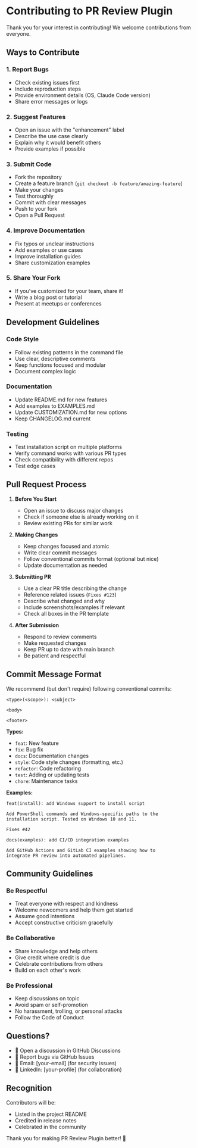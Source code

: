# Contributing to PR Review Plugin

Thank you for your interest in contributing! We welcome contributions from everyone.

## Ways to Contribute

### 1. Report Bugs
- Check existing issues first
- Include reproduction steps
- Provide environment details (OS, Claude Code version)
- Share error messages or logs

### 2. Suggest Features
- Open an issue with the "enhancement" label
- Describe the use case clearly
- Explain why it would benefit others
- Provide examples if possible

### 3. Submit Code
- Fork the repository
- Create a feature branch (`git checkout -b feature/amazing-feature`)
- Make your changes
- Test thoroughly
- Commit with clear messages
- Push to your fork
- Open a Pull Request

### 4. Improve Documentation
- Fix typos or unclear instructions
- Add examples or use cases
- Improve installation guides
- Share customization examples

### 5. Share Your Fork
- If you've customized for your team, share it!
- Write a blog post or tutorial
- Present at meetups or conferences

## Development Guidelines

### Code Style
- Follow existing patterns in the command file
- Use clear, descriptive comments
- Keep functions focused and modular
- Document complex logic

### Documentation
- Update README.md for new features
- Add examples to EXAMPLES.md
- Update CUSTOMIZATION.md for new options
- Keep CHANGELOG.md current

### Testing
- Test installation script on multiple platforms
- Verify command works with various PR types
- Check compatibility with different repos
- Test edge cases

## Pull Request Process

1. **Before You Start**
   - Open an issue to discuss major changes
   - Check if someone else is already working on it
   - Review existing PRs for similar work

2. **Making Changes**
   - Keep changes focused and atomic
   - Write clear commit messages
   - Follow conventional commits format (optional but nice)
   - Update documentation as needed

3. **Submitting PR**
   - Use a clear PR title describing the change
   - Reference related issues (`Fixes #123`)
   - Describe what changed and why
   - Include screenshots/examples if relevant
   - Check all boxes in the PR template

4. **After Submission**
   - Respond to review comments
   - Make requested changes
   - Keep PR up to date with main branch
   - Be patient and respectful

## Commit Message Format

We recommend (but don't require) following conventional commits:

```
<type>(<scope>): <subject>

<body>

<footer>
```

**Types:**
- `feat`: New feature
- `fix`: Bug fix
- `docs`: Documentation changes
- `style`: Code style changes (formatting, etc.)
- `refactor`: Code refactoring
- `test`: Adding or updating tests
- `chore`: Maintenance tasks

**Examples:**
```
feat(install): add Windows support to install script

Add PowerShell commands and Windows-specific paths to the
installation script. Tested on Windows 10 and 11.

Fixes #42
```

```
docs(examples): add CI/CD integration examples

Add GitHub Actions and GitLab CI examples showing how to
integrate PR review into automated pipelines.
```

## Community Guidelines

### Be Respectful
- Treat everyone with respect and kindness
- Welcome newcomers and help them get started
- Assume good intentions
- Accept constructive criticism gracefully

### Be Collaborative
- Share knowledge and help others
- Give credit where credit is due
- Celebrate contributions from others
- Build on each other's work

### Be Professional
- Keep discussions on topic
- Avoid spam or self-promotion
- No harassment, trolling, or personal attacks
- Follow the Code of Conduct

## Questions?

- 💬 Open a discussion in GitHub Discussions
- 🐛 Report bugs via GitHub Issues
- 📧 Email: [your-email] (for security issues)
- 💼 LinkedIn: [your-profile] (for collaboration)

## Recognition

Contributors will be:
- Listed in the project README
- Credited in release notes
- Celebrated in the community

Thank you for making PR Review Plugin better! 🎉
